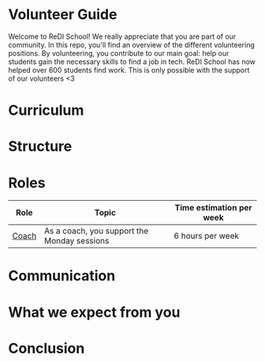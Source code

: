 # Volunteer Guide

Welcome to ReDI School! We really appreciate that you are part of our community. In this repo, you'll find an overview of the different volunteering positions. By volunteering, you contribute to our main goal: help our students gain the necessary skills to find a job in tech. ReDI School has now helped over 600 students find work. This is only possible with the support of our volunteers <3

# Curriculum


# Structure 


# Roles

| Role              | Topic                                 | Time estimation per week |
| ------            | --------------------------------------| --------------- |
| [Coach]()  | As a coach, you support the Monday sessions| 6 hours per week |


# Communication


# What we expect from you


# Conclusion

